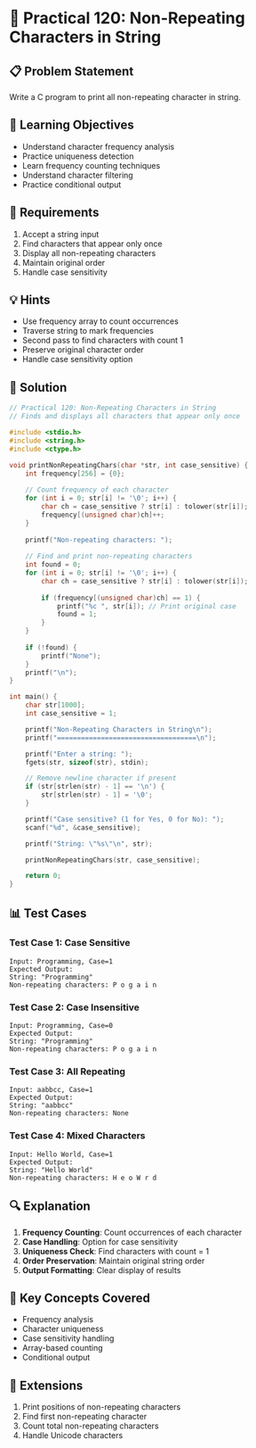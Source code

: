 # 🎯 Practical 120: Non-Repeating Characters in String

## 📋 Problem Statement

Write a C program to print all non-repeating character in string.

## 🎯 Learning Objectives

- Understand character frequency analysis
- Practice uniqueness detection
- Learn frequency counting techniques
- Understand character filtering
- Practice conditional output

## 📝 Requirements

1. Accept a string input
2. Find characters that appear only once
3. Display all non-repeating characters
4. Maintain original order
5. Handle case sensitivity

## 💡 Hints

- Use frequency array to count occurrences
- Traverse string to mark frequencies
- Second pass to find characters with count 1
- Preserve original character order
- Handle case sensitivity option

## 🔧 Solution

```c
// Practical 120: Non-Repeating Characters in String
// Finds and displays all characters that appear only once

#include <stdio.h>
#include <string.h>
#include <ctype.h>

void printNonRepeatingChars(char *str, int case_sensitive) {
    int frequency[256] = {0};
    
    // Count frequency of each character
    for (int i = 0; str[i] != '\0'; i++) {
        char ch = case_sensitive ? str[i] : tolower(str[i]);
        frequency[(unsigned char)ch]++;
    }
    
    printf("Non-repeating characters: ");
    
    // Find and print non-repeating characters
    int found = 0;
    for (int i = 0; str[i] != '\0'; i++) {
        char ch = case_sensitive ? str[i] : tolower(str[i]);
        
        if (frequency[(unsigned char)ch] == 1) {
            printf("%c ", str[i]); // Print original case
            found = 1;
        }
    }
    
    if (!found) {
        printf("None");
    }
    printf("\n");
}

int main() {
    char str[1000];
    int case_sensitive = 1;

    printf("Non-Repeating Characters in String\n");
    printf("===================================\n");

    printf("Enter a string: ");
    fgets(str, sizeof(str), stdin);

    // Remove newline character if present
    if (str[strlen(str) - 1] == '\n') {
        str[strlen(str) - 1] = '\0';
    }

    printf("Case sensitive? (1 for Yes, 0 for No): ");
    scanf("%d", &case_sensitive);

    printf("String: \"%s\"\n", str);

    printNonRepeatingChars(str, case_sensitive);

    return 0;
}
```

## 📊 Test Cases

### Test Case 1: Case Sensitive
```
Input: Programming, Case=1
Expected Output:
String: "Programming"
Non-repeating characters: P o g a i n
```

### Test Case 2: Case Insensitive
```
Input: Programming, Case=0
Expected Output:
String: "Programming"
Non-repeating characters: P o g a i n
```

### Test Case 3: All Repeating
```
Input: aabbcc, Case=1
Expected Output:
String: "aabbcc"
Non-repeating characters: None
```

### Test Case 4: Mixed Characters
```
Input: Hello World, Case=1
Expected Output:
String: "Hello World"
Non-repeating characters: H e o W r d
```

## 🔍 Explanation

1. **Frequency Counting**: Count occurrences of each character
2. **Case Handling**: Option for case sensitivity
3. **Uniqueness Check**: Find characters with count = 1
4. **Order Preservation**: Maintain original string order
5. **Output Formatting**: Clear display of results

## 🎯 Key Concepts Covered

- Frequency analysis
- Character uniqueness
- Case sensitivity handling
- Array-based counting
- Conditional output

## 🚀 Extensions

1. Print positions of non-repeating characters
2. Find first non-repeating character
3. Count total non-repeating characters
4. Handle Unicode characters